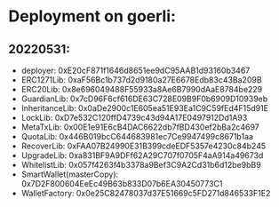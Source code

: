 # Deployment on goerli:

## 20220531:

- deployer: 0xE20cF871f1646d8651ee9dC95AAB1d93160b3467
- ERC1271Lib: 0xaF56Bc1b737d2d9180a27E6678Edb83c43Ba209B
- ERC20Lib: 0x8e696049488F55933a8Ae6B7990dAaE8784be229
- GuardianLib: 0x7cD96F6cf616DE63C728E09B9F0b6909D10939eb
- InheritanceLib: 0x0aDe2900c1E605ea51E93Ea1C9C59fEd4F15d91E
- LockLib: 0xD7e532C120ffD4739c43d94A17E0497912Dd1A93
- MetaTxLib: 0x00E1e91E6cB4DAC6622db7fBD430ef2bBa2c4697
- QuotaLib: 0x446B019bcC644683981ec7Ce9947499c8671b1aa
- RecoverLib: 0xFAA07B24990E31B399cdeEDF5357e4230c84b245
- UpgradeLib: 0xa831BF9A9DFf62A29C707f0705F4aA914a49673d
- WhitelistLib: 0x057f4263f4b3378a9Bef3C9A2Cd31b6d12be9bB9
- SmartWallet(masterCopy):  0x7D2F800604EeEc49B63b833D07b6EA30450773C1
- WalletFactory: 0x0e25C82478037d37E51669c5FD271d846533F1E2